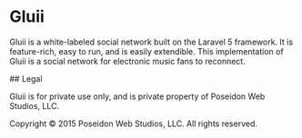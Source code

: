 # Gluii
<p>Gluii is a white-labeled social network built on the Laravel 5 framework. It is feature-rich, easy to run, and is easily extendible. This implementation of Gluii is a social network for electronic music fans to reconnect.</p>
## Legal
<p>Gluii is for private use only, and is private property of Poseidon Web Studios, LLC.</p>
<p>Copyright &copy; 2015 Poseidon Web Studios, LLC. All rights reserved.</p>